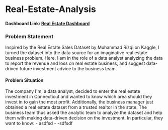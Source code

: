 # Real-Estate-Analysis

#### Dashboard Link: [Real Estate Dashboard](https://app.powerbi.com/groups/me/reports/5b5a03f7-0eb4-4ca1-80e7-a260f093843f/feae22694568776deefd?experience=power-bi)

### Problem Statement
Inspired by the Real Estate Sales Dataset by Muhammad Rizqi on Kaggle, I turned the dataset into the data source for an imaginative real estate business problem. Here, I am in the role of a data analyst analyzing the data to report the revenue and loss on real estate business, and suggest data-driven future investment advice to the business team. 

#### Problem Situation
The company I'm, a data analyst, decided to enter the real estate investment in Connecticut and wanted to know which area should they invest in to gain the most profit. Additionally, the business manager just obtained a real estate dataset from a trusted realtor in the state. The business team thus asked the analytic team to analyze the dataset and help them with making data-driven decision on the investment. In particular, they want to know:
    - asdfsd
    -
    -sdfsdf
